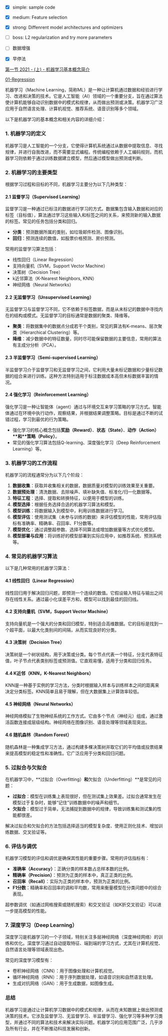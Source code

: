 - [x] simple: sample code 
- [x] medium: Feature selection
- [x] strong: Diffenrent model architectures and optimizers
- [ ] boss: L2 regularization and try more parameters
- [ ] 数据增强
- [x] 早停法


[第一节 2021 - (上) - 机器学习基本概念简介](https://www.bilibili.com/video/BV1Wv411h7kN?spm_id_from=333.788.videopod.episodes&vd_source=c06338b0283c611d7a47c62b0ed23dfa&p=3)

[01-Regression](https://diamond-mule-bee.notion.site/01-Regression-db3f17ba626a43668e016d09d39e35e5#6aac348ef027455e825a2969e071000f)

机器学习（Machine Learning，简称ML）是一种让计算机通过数据和经验进行学习、改进和决策的技术。它是人工智能（AI）领域的一个重要分支，旨在通过算法使计算机能够自动识别数据中的模式和规律，从而做出预测或决策。机器学习广泛应用于自然语言处理、计算机视觉、推荐系统、语音识别等多个领域。

以下是机器学习的基本概念和相关内容的详细介绍：

### 1. **机器学习的定义**

机器学习是人工智能的一个分支，它使得计算机系统通过从数据中提取信息、寻找规律，并进行自我改进，而不需要显式编程。传统编程依赖于人工编码规则，而机器学习则依赖于通过训练数据建立模型，然后通过模型做出预测或判断。

### 2. **机器学习的主要类型**

根据学习过程和目标的不同，机器学习主要分为以下几种类型：

#### 2.1 监督学习（Supervised Learning）

监督学习是一种通过已标注的数据进行学习的方式。数据集包含输入数据和对应的标签（目标值），算法通过学习这些输入和标签之间的关系，来预测新的输入数据的标签。常见的任务包括分类和回归。

- **分类**：预测数据所属的类别，如垃圾邮件检测、图像识别。
- **回归**：预测连续的数值，如股票价格预测、房价预测。

常用的监督学习算法包括：

- 线性回归（Linear Regression）
- 支持向量机（SVM，Support Vector Machine）
- 决策树（Decision Tree）
- k近邻算法（K-Nearest Neighbors, KNN）
- 神经网络（Neural Networks）

#### 2.2 无监督学习（Unsupervised Learning）

无监督学习与监督学习不同，它不依赖于标签数据，而是从未标记的数据中寻找内在的结构或模式。无监督学习的目标通常是数据的聚类、降维等。

- **聚类**：将数据集中的数据点分成若干个类别，常见的算法有K-means、层次聚类（Hierarchical Clustering）等。
- **降维**：减少数据中的特征数量，同时尽可能保留数据的主要信息，常用的算法有主成分分析（PCA）。

#### 2.3 半监督学习（Semi-supervised Learning）

半监督学习介于监督学习和无监督学习之间，它利用大量未标记数据和少量标记数据的组合来进行训练。这种方法特别适用于标注数据成本高但未标数据丰富的情况。

#### 2.4 强化学习（Reinforcement Learning）

强化学习是一种让智能体（agent）通过与环境交互来学习策略的学习方式。智能体通过在环境中执行动作，观察结果，并根据结果调整策略。目标是通过不断的试错过程，学习到最优的行为策略。

- 强化学习的核心概念包括**奖励（Reward）**、**状态（State）**、**动作（Action）\**和\**策略（Policy）**。
- 常见的强化学习算法包括Q-learning、深度强化学习（Deep Reinforcement Learning）等。

### 3. **机器学习的工作流程**

机器学习的流程通常分为以下几个阶段：

1. **数据收集**：获取并收集相关的数据，数据质量对模型的训练效果至关重要。
2. **数据预处理**：清洗数据、去除噪声、填补缺失值、标准化/归一化数据等。
3. **特征工程**：选择、提取和转换特征，以便用于模型的训练。
4. **模型选择**：根据任务选择合适的机器学习算法和模型。
5. **模型训练**：将数据输入到模型中，利用训练数据进行学习。
6. **模型评估**：使用测试集（未参与训练的数据）来评估模型的性能，常用评估指标有准确率、精确率、召回率、F1分数等。
7. **模型优化**：通过调整超参数、选择不同算法或增加数据量等方式优化模型。
8. **模型部署与应用**：将训练好的模型部署到实际应用中，如推荐系统、预测系统等。

### 4. **常见的机器学习算法**

以下是几种常用的机器学习算法：

#### 4.1 线性回归（Linear Regression）

线性回归用于解决回归问题，即预测一个连续的数值。它假设输入特征与输出之间存在线性关系。通过最小化误差平方和，模型可以找到最佳的回归线。

#### 4.2 支持向量机（SVM，Support Vector Machine）

支持向量机是一个强大的分类和回归模型，特别适合高维数据。它的目标是找到一个超平面，以最大化类别间的间隔，从而实现良好的分类。

#### 4.3 决策树（Decision Tree）

决策树是一个树状结构，用于决策或分类。每个节点代表一个特征，分支代表特征值，叶子节点代表类别标签或预测值。它直观易懂，适用于分类和回归任务。

#### 4.4 K近邻（KNN，K-Nearest Neighbors）

KNN是一种基于实例的学习方法，分类时根据输入样本与训练样本之间的距离来决定分类标签。KNN简单且易于理解，但在大数据集上计算效率较低。

#### 4.5 神经网络（Neural Networks）

神经网络模拟了生物神经系统的工作方式。它由多个节点（神经元）组成，通过激活函数连接成层级结构。神经网络在图像识别、语音处理等领域表现突出。

#### 4.6 随机森林（Random Forest）

随机森林是一种集成学习方法，通过构建多棵决策树并取它们的平均值或投票结果来提高模型的稳定性和准确性。它广泛应用于分类和回归问题。

### 5. **过拟合与欠拟合**

在机器学习中，**过拟合（Overfitting）**和**欠拟合（Underfitting）**是常见的问题：

- **过拟合**：模型在训练集上表现很好，但在测试集上效果差。过拟合通常发生在模型过于复杂时，能够“记住”训练数据中的噪声和细节。
- **欠拟合**：模型过于简单，无法捕捉到数据中的规律，导致训练集和测试集的性能都很差。

解决过拟合和欠拟合的方法包括选择适当的模型复杂度、使用正则化技术、增加训练数据、交叉验证等。

### 6. **评估与调优**

机器学习模型的评估和调优是确保其性能的重要步骤。常用的评估指标有：

- **准确率（Accuracy）**：正确分类的样本数占总样本数的比例。
- **精确率（Precision）**：预测为正类的样本中，真正正类的比例。
- **召回率（Recall）**：实际为正类的样本中，预测为正类的比例。
- **F1分数**：精确率和召回率的调和平均数，常用来衡量模型在分类问题中的综合表现。

超参数调优（如通过网格搜索或随机搜索）和交叉验证（如K折交叉验证）可以进一步提高模型的性能。

### 7. **深度学习（Deep Learning）**

深度学习是机器学习的一个子领域，特别关注多层神经网络（深度神经网络）的训练和优化。深度学习通过自动提取特征、端到端的学习方式，尤其在计算机视觉、自然语言处理等领域表现出色。

常见的深度学习模型有：

- 卷积神经网络（CNN）：用于图像处理和计算机视觉。
- 循环神经网络（RNN）：用于序列数据处理，如语音识别和自然语言处理。
- 生成对抗网络（GAN）：用于生成数据，如图像生成。

### 总结

机器学习是通过让计算机学习数据中的模式和规律，从而在未知数据上做出预测或决策的技术。它涉及监督学习、无监督学习、半监督学习、强化学习等多种学习类型，并通过不同的算法和技术来解决实际问题。机器学习的应用范围广泛，几乎涉及所有行业，并在不断推动科技发展和创新。